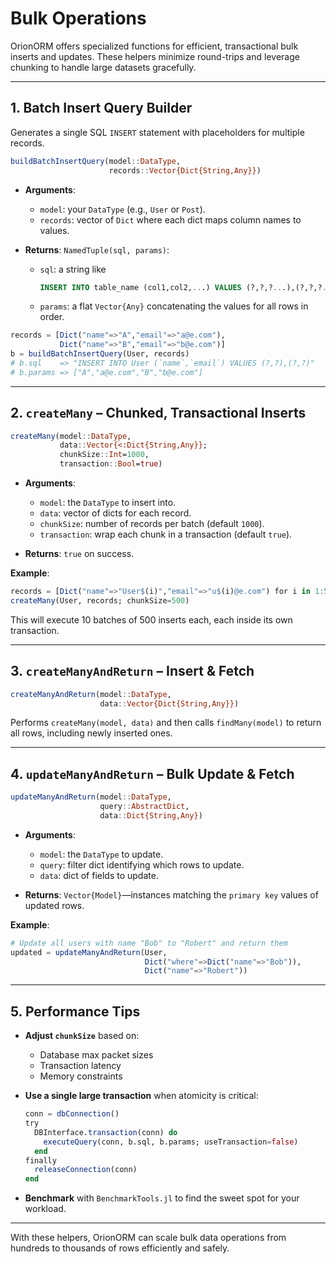 # Bulk Operations

OrionORM offers specialized functions for efficient, transactional bulk inserts and updates. These helpers minimize round-trips and leverage chunking to handle large datasets gracefully.

---

## 1. Batch Insert Query Builder

Generates a single SQL `INSERT` statement with placeholders for multiple records.

```julia
buildBatchInsertQuery(model::DataType,
                      records::Vector{Dict{String,Any}})
```

* **Arguments**:

  * `model`: your `DataType` (e.g., `User` or `Post`).
  * `records`: vector of `Dict` where each dict maps column names to values.

* **Returns**: `NamedTuple(sql, params)`:

  * `sql`: a string like

    ```sql
    INSERT INTO table_name (col1,col2,...) VALUES (?,?,?...),(?,?,?...),...
    ```
  * `params`: a flat `Vector{Any}` concatenating the values for all rows in order.

```julia
records = [Dict("name"=>"A","email"=>"a@e.com"),
           Dict("name"=>"B","email"=>"b@e.com")]
b = buildBatchInsertQuery(User, records)
# b.sql    => "INSERT INTO User (`name`,`email`) VALUES (?,?),(?,?)"
# b.params => ["A","a@e.com","B","b@e.com"]
```

---

## 2. `createMany` – Chunked, Transactional Inserts

```julia
createMany(model::DataType,
           data::Vector{<:Dict{String,Any}};
           chunkSize::Int=1000,
           transaction::Bool=true)
```

* **Arguments**:

  * `model`: the `DataType` to insert into.
  * `data`: vector of dicts for each record.
  * `chunkSize`: number of records per batch (default `1000`).
  * `transaction`: wrap each chunk in a transaction (default `true`).

* **Returns**: `true` on success.

**Example**:

```julia
records = [Dict("name"=>"User$(i)","email"=>"u$(i)@e.com") for i in 1:5000]
createMany(User, records; chunkSize=500)
```

This will execute 10 batches of 500 inserts each, each inside its own transaction.

---

## 3. `createManyAndReturn` – Insert & Fetch

```julia
createManyAndReturn(model::DataType,
                    data::Vector{Dict{String,Any}})
```

Performs `createMany(model, data)` and then calls `findMany(model)` to return all rows, including newly inserted ones.

---

## 4. `updateManyAndReturn` – Bulk Update & Fetch

```julia
updateManyAndReturn(model::DataType,
                    query::AbstractDict,
                    data::Dict{String,Any})
```

* **Arguments**:

  * `model`: the `DataType` to update.
  * `query`: filter dict identifying which rows to update.
  * `data`: dict of fields to update.

* **Returns**: `Vector{Model}`—instances matching the `primary key` values of updated rows.

**Example**:

```julia
# Update all users with name "Bob" to "Robert" and return them
updated = updateManyAndReturn(User,
                              Dict("where"=>Dict("name"=>"Bob")),
                              Dict("name"=>"Robert"))
```

---

## 5. Performance Tips

* **Adjust `chunkSize`** based on:

  * Database max packet sizes
  * Transaction latency
  * Memory constraints

* **Use a single large transaction** when atomicity is critical:

  ```julia
  conn = dbConnection()
  try
    DBInterface.transaction(conn) do
      executeQuery(conn, b.sql, b.params; useTransaction=false)
    end
  finally
    releaseConnection(conn)
  end
  ```

* **Benchmark** with `BenchmarkTools.jl` to find the sweet spot for your workload.

---

With these helpers, OrionORM can scale bulk data operations from hundreds to thousands of rows efficiently and safely.

